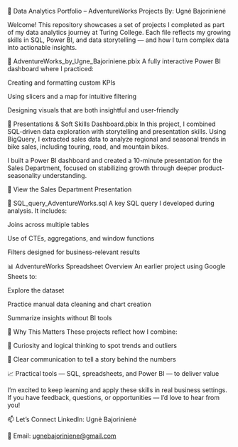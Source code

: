 🧠 Data Analytics Portfolio – AdventureWorks Projects
By: Ugnė Bajorinienė

Welcome! This repository showcases a set of projects I completed as part of my data analytics journey at Turing College.
Each file reflects my growing skills in SQL, Power BI, and data storytelling — and how I turn complex data into actionable insights.

🚴 AdventureWorks_by_Ugne_Bajoriniene.pbix
A fully interactive Power BI dashboard where I practiced:

Creating and formatting custom KPIs

Using slicers and a map for intuitive filtering

Designing visuals that are both insightful and user-friendly

🎤 Presentations & Soft Skills Dashboard.pbix
In this project, I combined SQL-driven data exploration with storytelling and presentation skills.
Using BigQuery, I extracted sales data to analyze regional and seasonal trends in bike sales, including touring, road, and mountain bikes.

I built a Power BI dashboard and created a 10-minute presentation for the Sales Department, focused on stabilizing growth through deeper product-seasonality understanding.

🎯 View the Sales Department Presentation

🧾 SQL_query_AdventureWorks.sql
A key SQL query I developed during analysis. It includes:

Joins across multiple tables

Use of CTEs, aggregations, and window functions

Filters designed for business-relevant results

📊 AdventureWorks Spreadsheet Overview
An earlier project using Google Sheets to:

Explore the dataset

Practice manual data cleaning and chart creation

Summarize insights without BI tools

💬 Why This Matters
These projects reflect how I combine:

🧩 Curiosity and logical thinking to spot trends and outliers

🎯 Clear communication to tell a story behind the numbers

📈 Practical tools — SQL, spreadsheets, and Power BI — to deliver value

I’m excited to keep learning and apply these skills in real business settings.
If you have feedback, questions, or opportunities — I’d love to hear from you!

📫 Let’s Connect
LinkedIn: Ugnė Bajorinienė

📧 Email: ugnebajoriniene@gmail.com
